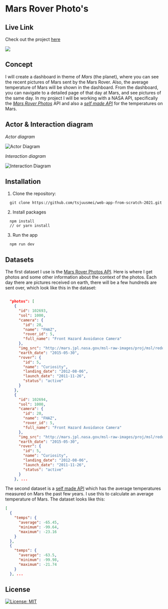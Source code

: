 # Mars Rover Photo's

## Live Link

Check out the project [here](https://wafs-guus.netlify.app/)

![](https://i.imgur.com/SEr9vVd.jpg)

## Concept

I will create a dashboard in theme of *Mars* (the planet), where you can see the recent pictures of Mars sent by the Mars Rover. Also, the average temperature of Mars will be shown in the dashboard. From the dashboard, you can navigate to a detailed page of that day at Mars, and see pictures of the same day.
In my project I will be working with a NASA API, specifically the *[Mars Rover Photos](https://api.nasa.gov/#b-a10)* API and also a *[self made API](https://wafs-be.herokuapp.com/temps)* for the temperatures on Mars.

## Actor & Interaction diagram

*Actor diagram*

![Actor Diagram](https://i.imgur.com/wC9OLfP.png)

*Interaction diagram*

![Interaction Diagram](https://i.imgur.com/bC2O6Fw.png)

## Installation

1. Clone the repository:

```
  git clone https://github.com/tsjuusmei/web-app-from-scratch-2021.git
```

2. Install packages

```
  npm install 
  // or yarn install
```

3. Run the app

```
  npm run dev
```

## Datasets

The first dataset I use is the [Mars Rover Photos API](https://api.nasa.gov/#mars-rover-photos). Here is where I get photos and some other information about the context of the photos. Each day there are pictures received on earth, there will be a few hundreds are sent over, which look like this in the dataset: 

```json

  "photos": [
    {
      "id": 102693,
      "sol": 1000,
      "camera": {
        "id": 20,
        "name": "FHAZ",
        "rover_id": 5,
        "full_name": "Front Hazard Avoidance Camera"
      },
      "img_src": "http://mars.jpl.nasa.gov/msl-raw-images/proj/msl/redops/ods/surface/sol/01000/opgs/edr/fcam/FLB_486265257EDR_F0481570FHAZ00323M_.JPG",
      "earth_date": "2015-05-30",
      "rover": {
        "id": 5,
        "name": "Curiosity",
        "landing_date": "2012-08-06",
        "launch_date": "2011-11-26",
        "status": "active"
      }
    },
    {
      "id": 102694,
      "sol": 1000,
      "camera": {
        "id": 20,
        "name": "FHAZ",
        "rover_id": 5,
        "full_name": "Front Hazard Avoidance Camera"
      },
      "img_src": "http://mars.jpl.nasa.gov/msl-raw-images/proj/msl/redops/ods/surface/sol/01000/opgs/edr/fcam/FRB_486265257EDR_F0481570FHAZ00323M_.JPG",
      "earth_date": "2015-05-30",
      "rover": {
        "id": 5,
        "name": "Curiosity",
        "landing_date": "2012-08-06",
        "launch_date": "2011-11-26",
        "status": "active"
      }
    }, ...
```

The second dataset is a [self made API](https://wafs-be.herokuapp.com/temps) which has the average temperatures measured on Mars the past few years. I use this to calculate an average temperature of Mars. The dataset looks like this:

```json
[
  {
    "temps": {
      "average": -65.45,
      "minimum": -99.64,
      "maximum": -23.16
    }
  },
  {
    "temps": {
      "average": -63.5,
      "minimum": -99.98,
      "maximum": -21.74
    }
  }, ...
```

## License

[![License: MIT](https://img.shields.io/badge/License-MIT-yellow.svg)](https://opensource.org/licenses/MIT)

<!-- Add a link to your live demo in Github Pages 🌐-->

<!-- ☝️ replace this description with a description of your own work -->

<!-- replace the code in the /docs folder with your own, so you can showcase your work with GitHub Pages 🌍 -->

<!-- Add a nice poster image here at the end of the week, showing off your shiny frontend 📸 -->

<!-- Maybe a table of contents here? 📚 -->

<!-- How about a section that describes how to install this project? 🤓 -->

<!-- ...but how does one use this project? What are its features 🤔 -->

<!-- What external data source is featured in your project and what are its properties 🌠 -->

<!-- Maybe a checklist of done stuff and stuff still on your wishlist? ✅ -->

<!-- How about a license here? 📜 (or is it a licence?) 🤷 -->
